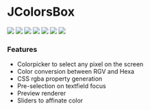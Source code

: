 # JColorsBox
![](https://blog.galathil.fr/wp-content/uploads/2019/11/jcolorsbox.png)
![](https://img.shields.io/github/license/galathil/JColorsBox.svg)  ![](https://img.shields.io/github/release/galathil/jcolorsbox.svg) ![]( https://img.shields.io/github/issues/galathil/JColorsBox.svg)  ![]( https://img.shields.io/github/stars/galathil/JColorsBox.svg)  ![]( https://img.shields.io/github/forks/galathil/JColorsBox.svg) ![]( https://travis-ci.org/galathil/JColorsBox.svg?branch=master)


### Features

- Colorpicker to select any pixel on the screen
- Color conversion between RGV and Hexa
- CSS rgba property generation
- Pre-selection on textfield focus
- Preview renderer
- Sliders to affinate color
